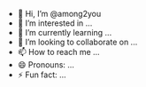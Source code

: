 - 👋 Hi, I’m @among2you
- 👀 I’m interested in ...
- 🌱 I’m currently learning ...
- 💞️ I’m looking to collaborate on ...
- 📫 How to reach me ...
- 😄 Pronouns: ...
- ⚡ Fun fact: ...

<!---
among2you/among2you is a ✨ special ✨ repository because its `README.md` (this file) appears on your GitHub profile.
You can click the Preview link to take a look at your changes.
--->
